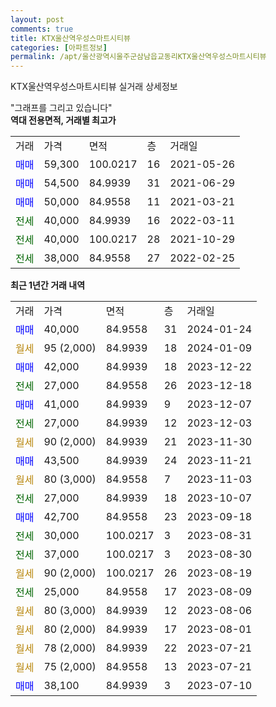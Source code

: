 ```yaml
---
layout: post
comments: true
title: KTX울산역우성스마트시티뷰
categories: [아파트정보]
permalink: /apt/울산광역시울주군삼남읍교동리KTX울산역우성스마트시티뷰
---
```


KTX울산역우성스마트시티뷰 실거래 상세정보

<script type="text/javascript">
  google.charts.load('current', {'packages':['line', 'corechart']});
  google.charts.setOnLoadCallback(drawChart);

  function drawChart() {
    var data = new google.visualization.DataTable();
    data.addColumn('date', '거래일');
    data.addColumn('number', "매매");
    data.addColumn('number', "전세");
    data.addColumn('number', "전매");

    data.addRows([[new Date(Date.parse("2024-01-24")), 40000, null, null], [new Date(Date.parse("2024-01-09")), null, null, null], [new Date(Date.parse("2023-12-22")), 42000, null, null], [new Date(Date.parse("2023-12-18")), null, 27000, null], [new Date(Date.parse("2023-12-07")), 41000, null, null], [new Date(Date.parse("2023-12-03")), null, 27000, null], [new Date(Date.parse("2023-11-30")), null, null, null], [new Date(Date.parse("2023-11-21")), 43500, null, null], [new Date(Date.parse("2023-11-03")), null, null, null], [new Date(Date.parse("2023-10-07")), null, 27000, null], [new Date(Date.parse("2023-09-18")), 42700, null, null], [new Date(Date.parse("2023-08-31")), null, 30000, null], [new Date(Date.parse("2023-08-30")), null, 37000, null], [new Date(Date.parse("2023-08-19")), null, null, null], [new Date(Date.parse("2023-08-09")), null, 25000, null], [new Date(Date.parse("2023-08-06")), null, null, null], [new Date(Date.parse("2023-08-01")), null, null, null], [new Date(Date.parse("2023-07-21")), null, null, null], [new Date(Date.parse("2023-07-21")), null, null, null], [new Date(Date.parse("2023-07-10")), 38100, null, null]]);

    var options = {
      hAxis: {
        format: 'yyyy/MM/dd'
      },    
      lineWidth: 0,
      pointsVisible: true,    
      title: '최근 1년간 유형별 실거래가 분포',
      legend: { position: 'bottom' }
    };

    var formatter = new google.visualization.NumberFormat({pattern:'###,###'} );
    formatter.format(data, 1);
    formatter.format(data, 2);
    
    setTimeout(function() {
        var chart = new google.visualization.LineChart(document.getElementById('columnchart_material'));
        chart.draw(data, (options));
        document.getElementById('loading').style.display = 'none';
    }, 200);
  }
</script>


<div id="loading" style="z-index:20; display: block; margin-left: 0px">"그래프를 그리고 있습니다"</div>
<div id="columnchart_material" style="width: 95%; margin-left: 0px; display: block"></div>
<!-- contents start -->
<b>역대 전용면적, 거래별 최고가</b>
<table class="sortable">
    <tr>
      <td>거래</td>
      <td>가격</td>
      <td>면적</td>
      <td>층</td>
      <td>거래일</td>
    </tr>
        <tr>
          <td><a style="color: blue">매매</a></td>
          <td>59,300</td>
          <td>100.0217</td>
          <td>16</td>
          <td>2021-05-26</td>
        </tr>            <tr>
          <td><a style="color: blue">매매</a></td>
          <td>54,500</td>
          <td>84.9939</td>
          <td>31</td>
          <td>2021-06-29</td>
        </tr>            <tr>
          <td><a style="color: blue">매매</a></td>
          <td>50,000</td>
          <td>84.9558</td>
          <td>11</td>
          <td>2021-03-21</td>
        </tr>        
        <tr>
              <td><a style="color: darkgreen">전세</a></td>
              <td>40,000</td>
              <td>84.9939</td>
              <td>16</td>
              <td>2022-03-11</td>
            </tr>            <tr>
              <td><a style="color: darkgreen">전세</a></td>
              <td>40,000</td>
              <td>100.0217</td>
              <td>28</td>
              <td>2021-10-29</td>
            </tr>            <tr>
              <td><a style="color: darkgreen">전세</a></td>
              <td>38,000</td>
              <td>84.9558</td>
              <td>27</td>
              <td>2022-02-25</td>
            </tr>        
    
</table>

<b>최근 1년간 거래 내역</b>

<table class="sortable">
    <tr>
      <td>거래</td>
      <td>가격</td>
      <td>면적</td>
      <td>층</td>
      <td>거래일</td>
    </tr>
    <tr>
      <td><a style="color: blue">매매</a></td>
      <td>40,000</td>
      <td>84.9558</td>
      <td>31</td>
      <td>2024-01-24</td>
    </tr>          <tr>
      <td><a style="color: darkgoldenrod">월세</a></td>
      <td>95 (2,000)</td>
      <td>84.9939</td>
      <td>18</td>
      <td>2024-01-09</td>
    </tr>          <tr>
      <td><a style="color: blue">매매</a></td>
      <td>42,000</td>
      <td>84.9939</td>
      <td>18</td>
      <td>2023-12-22</td>
    </tr>          <tr>
      <td><a style="color: darkgreen">전세</a></td>
      <td>27,000</td>
      <td>84.9558</td>
      <td>26</td>
      <td>2023-12-18</td>
    </tr>          <tr>
      <td><a style="color: blue">매매</a></td>
      <td>41,000</td>
      <td>84.9939</td>
      <td>9</td>
      <td>2023-12-07</td>
    </tr>          <tr>
      <td><a style="color: darkgreen">전세</a></td>
      <td>27,000</td>
      <td>84.9939</td>
      <td>12</td>
      <td>2023-12-03</td>
    </tr>          <tr>
      <td><a style="color: darkgoldenrod">월세</a></td>
      <td>90 (2,000)</td>
      <td>84.9939</td>
      <td>21</td>
      <td>2023-11-30</td>
    </tr>          <tr>
      <td><a style="color: blue">매매</a></td>
      <td>43,500</td>
      <td>84.9939</td>
      <td>24</td>
      <td>2023-11-21</td>
    </tr>          <tr>
      <td><a style="color: darkgoldenrod">월세</a></td>
      <td>80 (3,000)</td>
      <td>84.9558</td>
      <td>7</td>
      <td>2023-11-03</td>
    </tr>          <tr>
      <td><a style="color: darkgreen">전세</a></td>
      <td>27,000</td>
      <td>84.9939</td>
      <td>18</td>
      <td>2023-10-07</td>
    </tr>          <tr>
      <td><a style="color: blue">매매</a></td>
      <td>42,700</td>
      <td>84.9558</td>
      <td>23</td>
      <td>2023-09-18</td>
    </tr>          <tr>
      <td><a style="color: darkgreen">전세</a></td>
      <td>30,000</td>
      <td>100.0217</td>
      <td>3</td>
      <td>2023-08-31</td>
    </tr>          <tr>
      <td><a style="color: darkgreen">전세</a></td>
      <td>37,000</td>
      <td>100.0217</td>
      <td>3</td>
      <td>2023-08-30</td>
    </tr>          <tr>
      <td><a style="color: darkgoldenrod">월세</a></td>
      <td>90 (2,000)</td>
      <td>100.0217</td>
      <td>26</td>
      <td>2023-08-19</td>
    </tr>          <tr>
      <td><a style="color: darkgreen">전세</a></td>
      <td>25,000</td>
      <td>84.9558</td>
      <td>17</td>
      <td>2023-08-09</td>
    </tr>          <tr>
      <td><a style="color: darkgoldenrod">월세</a></td>
      <td>80 (3,000)</td>
      <td>84.9939</td>
      <td>12</td>
      <td>2023-08-06</td>
    </tr>          <tr>
      <td><a style="color: darkgoldenrod">월세</a></td>
      <td>80 (2,000)</td>
      <td>84.9939</td>
      <td>17</td>
      <td>2023-08-01</td>
    </tr>          <tr>
      <td><a style="color: darkgoldenrod">월세</a></td>
      <td>78 (2,000)</td>
      <td>84.9939</td>
      <td>22</td>
      <td>2023-07-21</td>
    </tr>          <tr>
      <td><a style="color: darkgoldenrod">월세</a></td>
      <td>75 (2,000)</td>
      <td>84.9558</td>
      <td>13</td>
      <td>2023-07-21</td>
    </tr>          <tr>
      <td><a style="color: blue">매매</a></td>
      <td>38,100</td>
      <td>84.9939</td>
      <td>3</td>
      <td>2023-07-10</td>
    </tr>      </table>
<!-- contents end -->    

